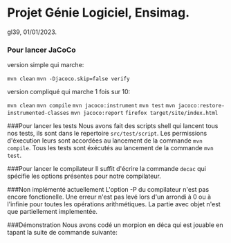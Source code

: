 # Projet Génie Logiciel, Ensimag.

gl39, 01/01/2023.

### Pour lancer JaCoCo

version simple qui marche:

`mvn clean`
`mvn -Djacoco.skip=false verify`

version compliqué qui marche 1 fois sur 10:

`mvn clean`
`mvn compile`
`mvn jacoco:instrument`
`mvn test`
`mvn jacoco:restore-instrumented-classes`
`mvn jacoco:report`
`firefox target/site/index.html`

###Pour lancer les tests
Nous avons fait des scripts shell qui lancent tous nos tests, ils sont dans le repertoire `src/test/script`. Les permissions d'éxecution leurs sont accordées au lancement de la commande `mvn compile`. Tous les tests sont éxécutés au lancement de la commande `mvn test`.

###Pour lancer le compilateur
Il suffit d'écrire la commande `decac` qui spécifie les options présentes pour notre compilateur.

###Non implémenté actuellement
L'option -P du compilateur n'est pas encore fonctionelle.
Une erreur n'est pas levé lors d'un arrondi à 0 ou à l'infinie pour toutes les opérations arithmétiques.
La partie avec objet n'est que partiellement implementée.

###Démonstration
Nous avons codé un morpion en déca qui est jouable en tapant la suite de commande suivante:
